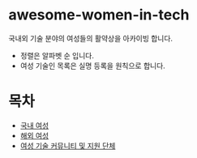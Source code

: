 # awesome-women-in-tech
국내외 기술 분야의 여성들의 활약상을 아카이빙 합니다.

* 정렬은 알파벳 순 입니다.
* 여성 기술인 목록은 실명 등록을 원칙으로 합니다.

# 목차
* [국내 여성](korean_women.md) 
* [해외 여성](abroad_women.md)
* [여성 기술 커뮤니티 및 지원 단체](organization.md)
